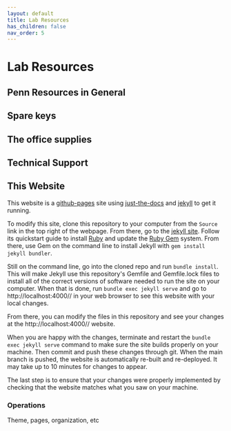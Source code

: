 ```yaml
---
layout: default
title: Lab Resources
has_children: false
nav_order: 5
---
```


# Lab Resources

## Penn Resources in General

## Spare keys

## The office supplies

## Technical Support

## This Website

This website is a [github-pages](https://docs.github.com/en/pages) site using [just-the-docs](https://open.win.ox.ac.uk/pages/open-science/community/just-the-docs-v040/) and [jekyll](https://jekyllrb.com/docs/) to get it running.

To modify this site, clone this repository to your computer from the `Source` link in the top right of the webpage. From there, go to the [jekyll site](https://jekyllrb.com/docs/). Follow its quickstart guide to install [Ruby](https://www.ruby-lang.org/en/downloads/) and update the [Ruby Gem](https://rubygems.org/pages/download) system. From there, use Gem on the command line to install Jekyll with `gem install jekyll bundler`.

Still on the command line, go into the cloned repo and run `bundle install`. This will make Jekyll use this repository's Gemfile and Gemfile.lock files to install all of the correct versions of software needed to run the site on your computer. When that is done, run `bundle exec jekyll serve` and go to http://localhost:4000// in your web browser to see this website with your local changes.

From there, you can modify the files in this repository and see your changes at the http://localhost:4000// website.

When you are happy with the changes, terminate and restart the `bundle exec jekyll serve` command to make sure the site builds properly on your machine. Then commit and push these changes through git. When the main branch is pushed, the website is automatically re-built and re-deployed. It may take up to 10 minutes for changes to appear.

The last step is to ensure that your changes were properly implemented by checking that the website matches what you saw on your machine.

### Operations

Theme, pages, organization, etc
